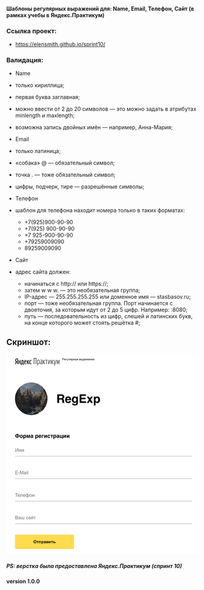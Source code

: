 #### Шаблоны регулярных выражений для: Name, Email, Телефон, Сайт (в рамках учебы в Яндекс.Практикум)

### Ссылка проект:
- https://elensmith.github.io/sprint10/

### Валидация:
- Name
 - только кириллица;
 - первая буква заглавная;
 - можно ввести от 2 до 20 символов — это можно задать в атрибутах minlength и maxlength;
 - возможна запись двойных имён — например, Анна-Мария;

- Email
 - только латиница;
 - «собака» @ — обязательный символ;
 - точка . — тоже обязательный символ;
 - цифры, подчерк, тире — разрешённые символы;

- Телефон
 - шаблон для телефона находит номера только в таких форматах:
   - +7(925)900-90-90
   - +7(925) 900-90-90
   - +7 925-900-90-90
   - +79259009090
   - 89259009090 

- Сайт
 - адрес сайта должен:
   - начинаться с http:// или https://;
   - затем w w w. — это необязательная группа;
   - IP-адрес — 255.255.255.255 или доменное имя — stasbasov.ru;
   - порт — тоже необязательная группа. Порт начинается с двоеточия, за которым идут от 2 до 5 цифр. Например: :8080;
   - путь — последовательность из цифр, слешей и латинских букв, на конце которого может стоять решётка #;

## Скриншот: 

![скриншот страницы с полями ввода данных](https://github.com/Elensmith/sprint10/blob/master/show-page.png)

##### PS: верстка была предоставлена Яндекс.Практикум (спринт 10)

#### version 1.0.0
